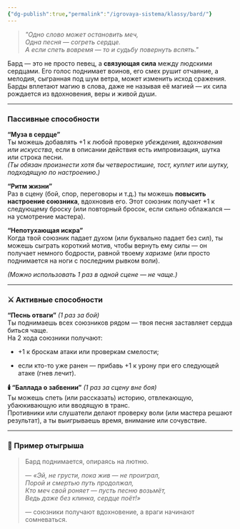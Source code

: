 ```yaml
---
{"dg-publish":true,"permalink":"/igrovaya-sistema/klassy/bard/"}
---
```



> _"Одно слово может остановить меч,  
> Одна песня — согреть сердце.  
> А если спеть вовремя — то и судьбу повернуть вспять."_

Бард — это не просто певец, а **связующая сила** между людскими сердцами. Его голос поднимает воинов, его смех рушит отчаяние, а мелодия, сыгранная под шум ветра, может изменить исход сражения.  
Барды вплетают магию в слова, даже не называя её магией — их сила рождается из вдохновения, веры и живой души.

---

### **Пассивные способности**

**“Муза в сердце”**  
Ты можешь добавлять +1 к любой проверке _убеждения, вдохновения или искусства_, если в описании действия есть импровизация, шутка или строка песни.  
_(Ты обязан произнести хотя бы четверостишие, тост, куплет или шутку, подходящую по настроению.)_

**“Ритм жизни”**  
Раз в сцену (бой, спор, переговоры и т.д.) ты можешь **повысить настроение союзника**, вдохновив его. Этот союзник получает +1 к следующему броску (или повторный бросок, если сильно облажался — на усмотрение мастера).

**“Непотухающая искра”**  
Когда твой союзник падает духом (или буквально падает без сил), ты можешь сыграть короткий мотив, чтобы вернуть ему силы — он получает немного бодрости, равной твоему _харизме_ (или просто поднимается на ноги с последним рывком воли).

_(Можно использовать 1 раз в одной сцене — не чаще.)_

---

### ⚔️ **Активные способности**

**“Песнь отваги”** _(1 раз за бой)_  
Ты поднимаешь всех союзников рядом — твоя песня заставляет сердца биться чаще.  
На 2 хода союзники получают:

- +1 к броскам атаки или проверкам смелости;
    
- если кто-то уже ранен — прибавь +1 к урону при его следующей атаке (гнев лечит).
    

**🕯️ “Баллада о забвении”** _(1 раз за сцену вне боя)_  
Ты можешь спеть (или рассказать) историю, отвлекающую, убаюкивающую или вводящую в транс.  
Противники или слушатели делают проверку воли (или мастера решают результат), а ты выигрываешь время, внимание или сочувствие.

---

### 🎤 Пример отыгрыша

> Бард поднимается, опираясь на лютню.
> 
> — _«Эй, не грусти, пока жив — не проиграл,  
> Порой и смертью путь продолжал,  
> Кто меч свой роняет — пусть песню возьмёт,  
> Ведь даже без клинка, сердце поёт!»_
> 
> — союзники получают вдохновение, а враги начинают сомневаться.